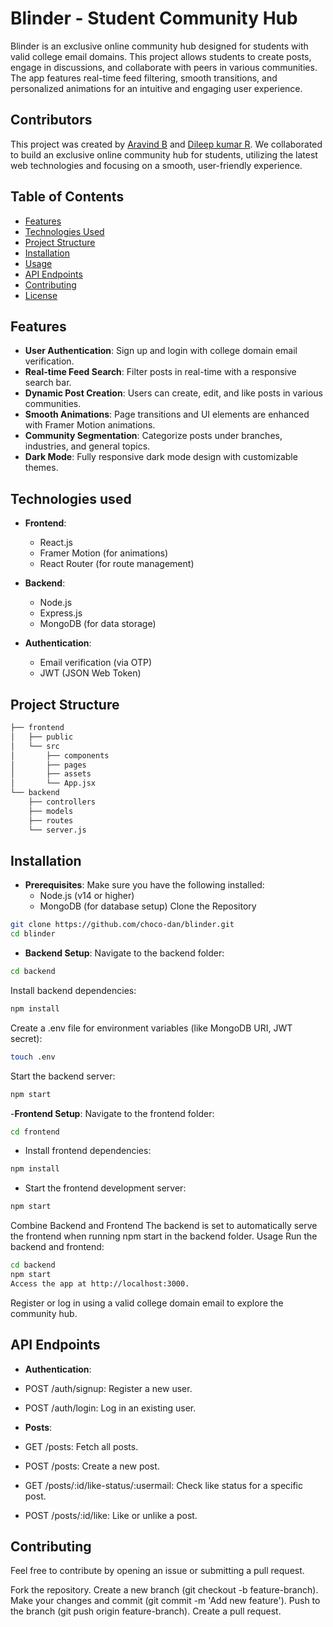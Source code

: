 # Blinder - Student Community Hub

Blinder is an exclusive online community hub designed for students with valid college email domains. This project allows students to create posts, engage in discussions, and collaborate with peers in various communities. The app features real-time feed filtering, smooth transitions, and personalized animations for an intuitive and engaging user experience.
## Contributors
  This project was created by [Aravind B](https://github.com/danixDe) and [Dileep kumar R](https://github.com/dileepkumarrambarki). 
  We collaborated to build an exclusive online community hub for students, utilizing the latest web technologies and focusing on a smooth, user-friendly experience.

## Table of Contents
- [Features](#features)
- [Technologies Used](#technologies-used)
- [Project Structure](#project-structure)
- [Installation](#installation)
- [Usage](#usage)
- [API Endpoints](#api-endpoints)
- [Contributing](#contributing)
- [License](#license)

## Features
- **User Authentication**: Sign up and login with college domain email verification.
- **Real-time Feed Search**: Filter posts in real-time with a responsive search bar.
- **Dynamic Post Creation**: Users can create, edit, and like posts in various communities.
- **Smooth Animations**: Page transitions and UI elements are enhanced with Framer Motion animations.
- **Community Segmentation**: Categorize posts under branches, industries, and general topics.
- **Dark Mode**: Fully responsive dark mode design with customizable themes.

## Technologies used
- **Frontend**:
  - React.js
  - Framer Motion (for animations)
  - React Router (for route management)

- **Backend**:
  - Node.js
  - Express.js
  - MongoDB (for data storage)

- **Authentication**:
  - Email verification (via OTP)
  - JWT (JSON Web Token)

## Project Structure

```bash
├── frontend
│   ├── public
│   └── src
│       ├── components
│       ├── pages
│       ├── assets
│       └── App.jsx
└── backend
    ├── controllers
    ├── models
    ├── routes
    └── server.js
```

## Installation
 - **Prerequisites**:
     Make sure you have the following installed:
      - Node.js (v14 or higher)
      - MongoDB (for database setup)
Clone the Repository
```bash
git clone https://github.com/choco-dan/blinder.git
cd blinder
```
- **Backend Setup**:
Navigate to the backend folder:
```bash
cd backend
```
Install backend dependencies:
```bash
npm install
```
Create a .env file for environment variables (like MongoDB URI, JWT secret):
```bash
touch .env
```
Start the backend server:
```bash
npm start
```
-**Frontend Setup**:
Navigate to the frontend folder:
```bash
cd frontend
```
- Install frontend dependencies:
```bash
npm install
```
- Start the frontend development server:
```bash
npm start
```
Combine Backend and Frontend
The backend is set to automatically serve the frontend when running npm start in the backend folder.
Usage
Run the backend and frontend:

```bash
cd backend
npm start
Access the app at http://localhost:3000.
```

Register or log in using a valid college domain email to explore the community hub.

## API Endpoints
- **Authentication**:
-  POST /auth/signup: Register a new user.
- POST /auth/login: Log in an existing user.
  
- **Posts**:
- GET /posts: Fetch all posts.
- POST /posts: Create a new post.
- GET /posts/:id/like-status/:usermail: Check like status for a specific post.
- POST /posts/:id/like: Like or unlike a post.

## Contributing
Feel free to contribute by opening an issue or submitting a pull request.

Fork the repository.
Create a new branch (git checkout -b feature-branch).
Make your changes and commit (git commit -m 'Add new feature').
Push to the branch (git push origin feature-branch).
Create a pull request.
